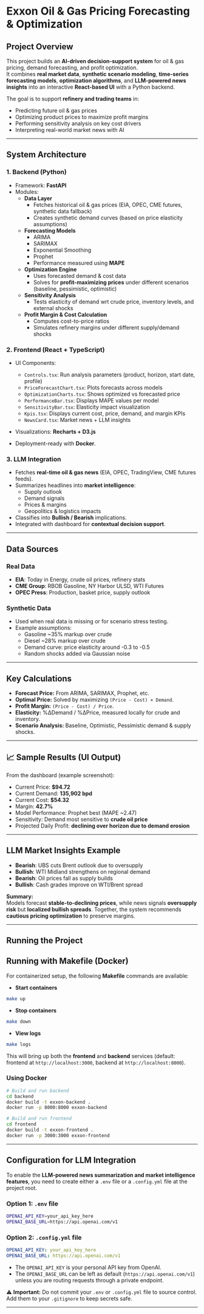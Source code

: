 # Exxon Oil & Gas Pricing Forecasting & Optimization

## Project Overview

This project builds an **AI-driven decision-support system** for oil & gas pricing, demand forecasting, and profit optimization.  
It combines **real market data**, **synthetic scenario modeling**, **time-series forecasting models**, **optimization algorithms**, and **LLM-powered news insights** into an interactive **React-based UI** with a Python backend.

The goal is to support **refinery and trading teams** in:

- Predicting future oil & gas prices
- Optimizing product prices to maximize profit margins
- Performing sensitivity analysis on key cost drivers
- Interpreting real-world market news with AI

---

## System Architecture

### 1. **Backend (Python)**

- Framework: **FastAPI**
- Modules:
  - **Data Layer**
    - Fetches historical oil & gas prices (EIA, OPEC, CME futures, synthetic data fallback)
    - Creates synthetic demand curves (based on price elasticity assumptions)
  - **Forecasting Models**
    - ARIMA
    - SARIMAX
    - Exponential Smoothing
    - Prophet
    - Performance measured using **MAPE**
  - **Optimization Engine**
    - Uses forecasted demand & cost data
    - Solves for **profit-maximizing prices** under different scenarios (baseline, pessimistic, optimistic)
  - **Sensitivity Analysis**
    - Tests elasticity of demand wrt crude price, inventory levels, and external shocks
  - **Profit Margin & Cost Calculation**
    - Computes cost-to-price ratios
    - Simulates refinery margins under different supply/demand shocks

### 2. **Frontend (React + TypeScript)**

- UI Components:
  - `Controls.tsx`: Run analysis parameters (product, horizon, start date, profile)
  - `PriceForecastChart.tsx`: Plots forecasts across models
  - `OptimizationCharts.tsx`: Shows optimized vs forecasted price
  - `PerformanceBar.tsx`: Displays MAPE values per model
  - `SensitivityBar.tsx`: Elasticity impact visualization
  - `Kpis.tsx`: Displays current cost, price, demand, and margin KPIs
  - `NewsCard.tsx`: Market news + LLM insights

- Visualizations: **Recharts + D3.js**
- Deployment-ready with **Docker**.

### 3. **LLM Integration**

- Fetches **real-time oil & gas news** (EIA, OPEC, TradingView, CME futures feeds).
- Summarizes headlines into **market intelligence**:
  - Supply outlook
  - Demand signals
  - Prices & margins
  - Geopolitics & logistics impacts
- Classifies into **Bullish / Bearish** implications.
- Integrated with dashboard for **contextual decision support**.

---

## Data Sources

### **Real Data**

- **EIA**: Today in Energy, crude oil prices, refinery stats
- **CME Group**: RBOB Gasoline, NY Harbor ULSD, WTI Futures
- **OPEC Press**: Production, basket price, supply outlook

### **Synthetic Data**

- Used when real data is missing or for scenario stress testing.
- Example assumptions:
  - Gasoline ~35% markup over crude
  - Diesel ~28% markup over crude
  - Demand curve: price elasticity around -0.3 to -0.5
  - Random shocks added via Gaussian noise

---

## Key Calculations

- **Forecast Price:** From ARIMA, SARIMAX, Prophet, etc.
- **Optimal Price:** Solved by maximizing `(Price - Cost) × Demand`.
- **Profit Margin:** `(Price - Cost) / Price`.
- **Elasticity:** %ΔDemand / %ΔPrice, measured locally for crude and inventory.
- **Scenario Analysis:** Baseline, Optimistic, Pessimistic demand & supply shocks.

---

## 📈 Sample Results (UI Output)

From the dashboard (example screenshot):

- Current Price: **$94.72**
- Current Demand: **135,902 bpd**
- Current Cost: **$54.32**
- Margin: **42.7%**
- Model Performance: Prophet best (MAPE ~2.47)
- Sensitivity: Demand most sensitive to **crude oil price**
- Projected Daily Profit: **declining over horizon due to demand erosion**

---

## LLM Market Insights Example

- **Bearish**: UBS cuts Brent outlook due to oversupply
- **Bullish**: WTI Midland strengthens on regional demand
- **Bearish**: Oil prices fall as supply builds
- **Bullish**: Cash grades improve on WTI/Brent spread

**Summary:**  
Models forecast **stable-to-declining prices**, while news signals **oversupply risk** but **localized bullish spreads**. Together, the system recommends **cautious pricing optimization** to preserve margins.

---

## Running the Project

## Running with Makefile (Docker)

For containerized setup, the following **Makefile** commands are available:

* **Start containers**

```bash
make up
```

* **Stop containers**

```bash
make down
```

* **View logs**

```bash
make logs
```

This will bring up both the **frontend** and **backend** services (default: frontend at `http://localhost:3000`, backend at `http://localhost:8000`).

### Using Docker

```bash
# Build and run backend
cd backend
docker build -t exxon-backend .
docker run -p 8000:8000 exxon-backend

# Build and run frontend
cd frontend
docker build -t exxon-frontend .
docker run -p 3000:3000 exxon-frontend
```
---


## Configuration for LLM Integration

To enable the **LLM-powered news summarization and market intelligence features**, you need to create either a `.env` file or a `.config.yml` file at the project root.

### Option 1: `.env` file

```bash
OPENAI_API_KEY=your_api_key_here
OPENAI_BASE_URL=https://api.openai.com/v1
```

### Option 2: `.config.yml` file

```yaml
OPENAI_API_KEY: your_api_key_here
OPENAI_BASE_URL: https://api.openai.com/v1
```

* The `OPENAI_API_KEY` is your personal API key from OpenAI.
* The `OPENAI_BASE_URL` can be left as default (`https://api.openai.com/v1`) unless you are routing requests through a private endpoint.

⚠️ **Important:** Do not commit your `.env` or `.config.yml` file to source control. Add them to your `.gitignore` to keep secrets safe.

---
